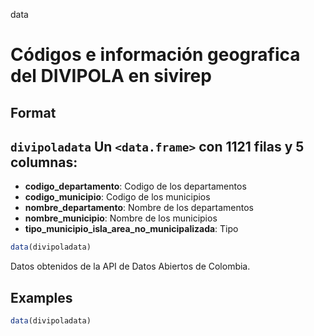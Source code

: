 data

# Códigos e información geografica del DIVIPOLA en sivirep

## Format

## `divipoladata` Un `<data.frame>` con 1121 filas y 5 columnas:

- **codigo_departamento**: Codigo de los departamentos
- **codigo_municipio**: Codigo de los municipios
- **nombre_departamento**: Nombre de los departamentos
- **nombre_municipio**: Nombre de los municipios
- **tipo_municipio_isla_area_no_municipalizada**: Tipo

```r
data(divipoladata)
```

Datos obtenidos de la API de Datos Abiertos de Colombia.

## Examples

```r
data(divipoladata)
```
